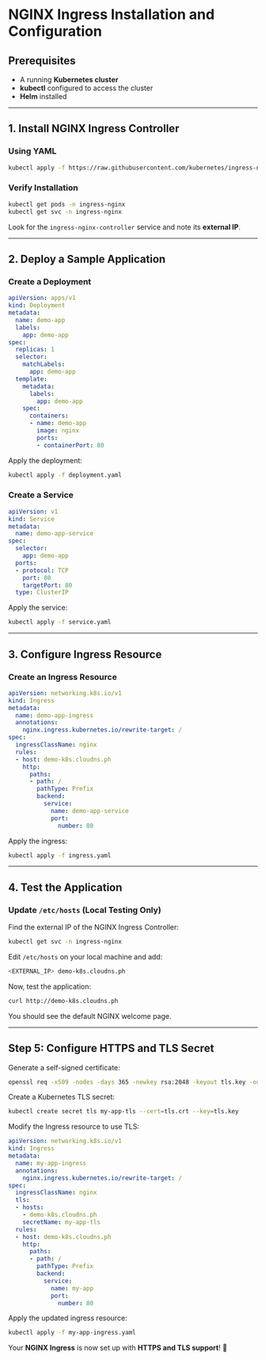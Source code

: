 # NGINX Ingress Installation and Configuration

## Prerequisites
- A running **Kubernetes cluster**
- **kubectl** configured to access the cluster
- **Helm** installed

---

## 1. Install NGINX Ingress Controller

### **Using YAML**
```sh
kubectl apply -f https://raw.githubusercontent.com/kubernetes/ingress-nginx/controller-v1.12.0/deploy/static/provider/cloud/deploy.yaml
```

### **Verify Installation**
```sh
kubectl get pods -n ingress-nginx
kubectl get svc -n ingress-nginx
```
Look for the `ingress-nginx-controller` service and note its **external IP**.

---

## 2. Deploy a Sample Application

### **Create a Deployment**
```yaml
apiVersion: apps/v1
kind: Deployment
metadata:
  name: demo-app
  labels:
    app: demo-app
spec:
  replicas: 1
  selector:
    matchLabels:
      app: demo-app
  template:
    metadata:
      labels:
        app: demo-app
    spec:
      containers:
      - name: demo-app
        image: nginx
        ports:
        - containerPort: 80
```
Apply the deployment:
```sh
kubectl apply -f deployment.yaml
```

### **Create a Service**
```yaml
apiVersion: v1
kind: Service
metadata:
  name: demo-app-service
spec:
  selector:
    app: demo-app
  ports:
  - protocol: TCP
    port: 80
    targetPort: 80
  type: ClusterIP
```
Apply the service:
```sh
kubectl apply -f service.yaml
```

---

## 3. Configure Ingress Resource

### **Create an Ingress Resource**
```yaml
apiVersion: networking.k8s.io/v1
kind: Ingress
metadata:
  name: demo-app-ingress
  annotations:
    nginx.ingress.kubernetes.io/rewrite-target: /
spec:
  ingressClassName: nginx
  rules:
  - host: demo-k8s.cloudns.ph
    http:
      paths:
      - path: /
        pathType: Prefix
        backend:
          service:
            name: demo-app-service
            port:
              number: 80
```
Apply the ingress:
```sh
kubectl apply -f ingress.yaml
```

---

## 4. Test the Application

### **Update `/etc/hosts` (Local Testing Only)**
Find the external IP of the NGINX Ingress Controller:
```sh
kubectl get svc -n ingress-nginx
```
Edit `/etc/hosts` on your local machine and add:
```sh
<EXTERNAL_IP> demo-k8s.cloudns.ph
```

Now, test the application:
```sh
curl http://demo-k8s.cloudns.ph
```
You should see the default NGINX welcome page.

---


## Step 5: Configure HTTPS and TLS Secret

Generate a self-signed certificate:

```bash
openssl req -x509 -nodes -days 365 -newkey rsa:2048 -keyout tls.key -out tls.crt -subj "/CN=demo-k8s.cloudns.ph/O=myapp"
```

Create a Kubernetes TLS secret:

```bash
kubectl create secret tls my-app-tls --cert=tls.crt --key=tls.key
```

Modify the Ingress resource to use TLS:

```yaml
apiVersion: networking.k8s.io/v1
kind: Ingress
metadata:
  name: my-app-ingress
  annotations:
    nginx.ingress.kubernetes.io/rewrite-target: /
spec:
  ingressClassName: nginx
  tls:
  - hosts:
    - demo-k8s.cloudns.ph
    secretName: my-app-tls
  rules:
  - host: demo-k8s.cloudns.ph
    http:
      paths:
      - path: /
        pathType: Prefix
        backend:
          service:
            name: my-app
            port:
              number: 80
```

Apply the updated ingress resource:

```bash
kubectl apply -f my-app-ingress.yaml
```

Your **NGINX Ingress** is now set up with **HTTPS and TLS support**! 🚀



